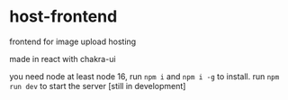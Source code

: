 # host-frontend
frontend for image upload hosting

made in react with chakra-ui

you need node at least node 16, run `npm i` and `npm i -g` to install. run `npm run dev` to start the server
[still in development]
